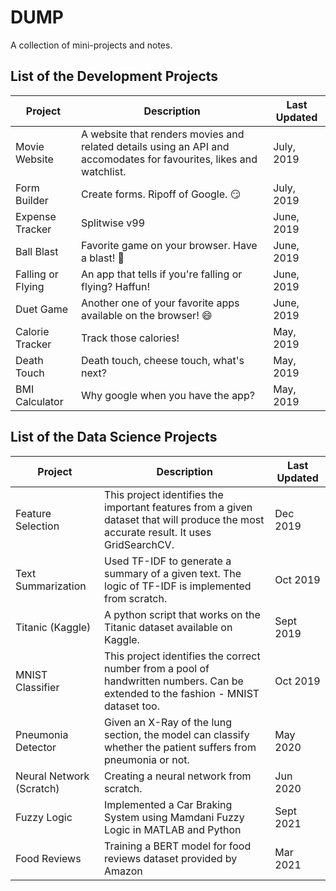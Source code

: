 # DUMP

A collection of mini-projects and notes. 

## List of the Development Projects

| Project                  | Description | Last Updated |
| ---------------------- | ------------------- | ------------------- |
| Movie Website | A website that renders movies and related details using an API and accomodates for favourites, likes and watchlist. | July, 2019 |
| Form Builder | Create forms. Ripoff of Google. 😏 | July, 2019 |
| Expense Tracker | Splitwise v99 | June, 2019 |
| Ball Blast | Favorite game on your browser. Have a blast! 🥳 | June, 2019 |
| Falling or Flying | An app that tells if you're falling or flying? Haffun! | June, 2019 |
| Duet Game | Another one of your favorite apps available on the browser! 😄 | June, 2019 |
| Calorie Tracker | Track those calories! | May, 2019 |
| Death Touch | Death touch, cheese touch, what's next? | May, 2019 |
| BMI Calculator | Why google when you have the app? | May, 2019 |

## List of the Data Science Projects

| Project                  | Description | Last Updated |
| ---------------------- | ------------------- | ------------------- |
| Feature Selection | This project identifies the important features from a given dataset that will produce the most accurate result. It uses GridSearchCV. | Dec 2019 |
| Text Summarization | Used TF-IDF to generate a summary of a given text. The logic of TF-IDF is implemented from scratch. | Oct 2019 |
| Titanic (Kaggle) | A python script that works on the Titanic dataset available on Kaggle. | Sept 2019 | 
| MNIST Classifier | This project identifies the correct number from a pool of handwritten numbers. Can be extended to the fashion - MNIST dataset too. | Oct 2019 |
| Pneumonia Detector | Given an X-Ray of the lung section, the model can classify whether the patient suffers from pneumonia or not. | May 2020 |
| Neural Network (Scratch) | Creating a neural network from scratch. | Jun 2020 |
| Fuzzy Logic | Implemented a Car Braking System using Mamdani Fuzzy Logic in MATLAB and Python | Sept 2021 |
| Food Reviews | Training a BERT model for food reviews dataset provided by Amazon | Mar 2021 |
